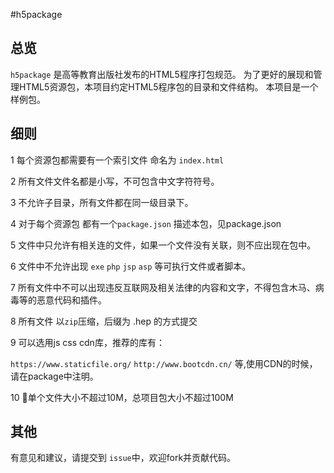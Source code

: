 #h5package

## 总览
``h5package`` 是高等教育出版社发布的HTML5程序打包规范。
为了更好的展现和管理HTML5资源包，本项目约定HTML5程序包的目录和文件结构。
本项目是一个样例包。


## 细则
1 每个资源包都需要有一个索引文件 命名为 ``index.html`` 

2 所有文件文件名都是小写，不可包含中文字符符号。

3 不允许子目录，所有文件都在同一级目录下。

4 对于每个资源包 都有一个``package.json`` 描述本包，见package.json


5 文件中只允许有相关连的文件，如果一个文件没有关联，则不应出现在包中。

6 文件中不允许出现 ``exe`` ``php`` ``jsp`` ``asp`` 等可执行文件或者脚本。

7 所有文件中不可以出现违反互联网及相关法律的内容和文字，不得包含木马、病毒等的恶意代码和插件。

8 所有文件 以``zip``压缩，后缀为 .hep 的方式提交

9 可以选用js css cdn库，推荐的库有：

``https://www.staticfile.org/``
``http://www.bootcdn.cn/``
等,使用CDN的时候，请在package中注明。

10 单个文件大小不超过10M，总项目包大小不超过100M


## 其他
有意见和建议，请提交到 ``issue``中，欢迎fork并贡献代码。

